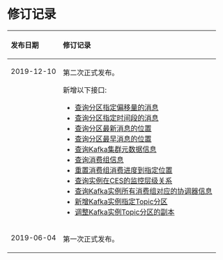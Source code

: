# 修订记录<a name="ZH-CN_TOPIC_0171829500"></a>

<a name="zh-cn_topic_0154792655_table290642501112"></a>
<table><thead align="left"><tr id="zh-cn_topic_0154792655_row6906142513117"><th class="cellrowborder" valign="top" width="25%" id="mcps1.1.3.1.1"><p id="zh-cn_topic_0154792655_p19061125141110"><a name="zh-cn_topic_0154792655_p19061125141110"></a><a name="zh-cn_topic_0154792655_p19061125141110"></a>发布日期</p>
</th>
<th class="cellrowborder" valign="top" width="75%" id="mcps1.1.3.1.2"><p id="zh-cn_topic_0154792655_p199061525181117"><a name="zh-cn_topic_0154792655_p199061525181117"></a><a name="zh-cn_topic_0154792655_p199061525181117"></a>修订记录</p>
</th>
</tr>
</thead>
<tbody><tr id="row1654513432717"><td class="cellrowborder" valign="top" width="25%" headers="mcps1.1.3.1.1 "><p id="p1254611413279"><a name="p1254611413279"></a><a name="p1254611413279"></a>2019-12-10</p>
</td>
<td class="cellrowborder" valign="top" width="75%" headers="mcps1.1.3.1.2 "><p id="p105461141277"><a name="p105461141277"></a><a name="p105461141277"></a>第二次正式发布。</p>
<p id="p14542826162710"><a name="p14542826162710"></a><a name="p14542826162710"></a>新增以下接口:</p>
<a name="ul1885382115289"></a><a name="ul1885382115289"></a><ul id="ul1885382115289"><li><a href="查询分区指定偏移量的消息.md">查询分区指定偏移量的消息</a></li><li><a href="查询分区指定时间段的消息.md">查询分区指定时间段的消息</a></li><li><a href="查询分区最新消息的位置.md">查询分区最新消息的位置</a></li><li><a href="查询分区最早消息的位置.md">查询分区最早消息的位置</a></li><li><a href="查询Kafka集群元数据信息.md">查询Kafka集群元数据信息</a></li><li><a href="查询消费组信息.md">查询消费组信息</a></li><li><a href="重置消费组消费进度到指定位置.md">重置消费组消费进度到指定位置</a></li><li><a href="查询实例在CES的监控层级关系.md">查询实例在CES的监控层级关系</a></li><li><a href="查询Kafka实例所有消费组对应的协调器信息.md">查询Kafka实例所有消费组对应的协调器信息</a></li><li><a href="新增Kafka实例指定Topic分区.md">新增Kafka实例指定Topic分区</a></li><li><a href="调整Kafka实例Topic分区的副本.md">调整Kafka实例Topic分区的副本</a></li></ul>
</td>
</tr>
<tr id="zh-cn_topic_0154792655_row1490616253117"><td class="cellrowborder" valign="top" width="25%" headers="mcps1.1.3.1.1 "><p id="zh-cn_topic_0154792655_p49068256118"><a name="zh-cn_topic_0154792655_p49068256118"></a><a name="zh-cn_topic_0154792655_p49068256118"></a>2019-06-04</p>
</td>
<td class="cellrowborder" valign="top" width="75%" headers="mcps1.1.3.1.2 "><p id="zh-cn_topic_0154792655_p13906162514118"><a name="zh-cn_topic_0154792655_p13906162514118"></a><a name="zh-cn_topic_0154792655_p13906162514118"></a>第一次正式发布。</p>
</td>
</tr>
</tbody>
</table>

